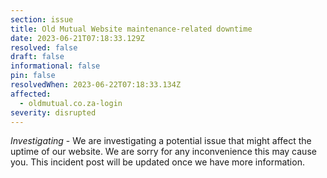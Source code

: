 ```yaml
---
section: issue
title: Old Mutual Website maintenance-related downtime
date: 2023-06-21T07:18:33.129Z
resolved: false
draft: false
informational: false
pin: false
resolvedWhen: 2023-06-22T07:18:33.134Z
affected:
  - oldmutual.co.za-login
severity: disrupted
---
```

*Investigating* - We are investigating a potential issue that might affect the uptime of our website. We are sorry for any inconvenience this may cause you. This incident post will be updated once we have more information.